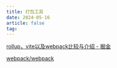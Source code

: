 ```yaml
---
title: 打包工具
date: 2024-05-16
article: false
tag:
---
```


[rollup，vite以及webpack比较与介绍 - 掘金](https://juejin.cn/post/7097493230572273700)

[webpack/webpack](webpack/webpack)